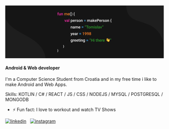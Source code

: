 ![Banner](https://github.com/tgodek/tgodek/blob/main/MyBanner.png)
#### Android & Web developer

I'm a Computer Science Student from Croatia and in my free time i like to make Android and Web Apps.

Skills: KOTLIN / C# / REACT / JS / CSS / NODEJS / MYSQL / POSTGRESQL / MONGODB

- ⚡ Fun fact: I love to workout and watch TV Shows 


[<img src='https://cdn-icons.flaticon.com/png/512/3536/premium/3536505.png?token=exp=1643306173~hmac=ce2fe9741d5cdeeafaf43184df04dd5a' alt='linkedin' height='40'>](https://www.linkedin.com/in/tomislav-godek-a37792206/) &nbsp; [<img src='https://cdn-icons-png.flaticon.com/512/1384/1384063.png' alt='instagram' height='40'>](https://www.instagram.com/tomislav.godek/)  

